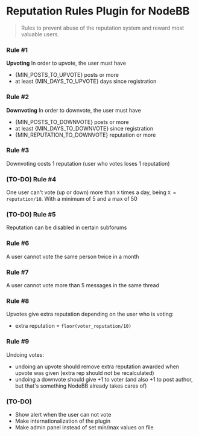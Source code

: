 # Reputation Rules Plugin for NodeBB

> Rules to prevent abuse of the reputation system and reward most valuable users.

### Rule #1 
**Upvoting** In order to upvote, the user must have  
 - {MIN_POSTS_TO_UPVOTE} posts or more
 - at least {MIN_DAYS_TO_UPVOTE} days since registration

### Rule #2 
**Downvoting** In order to downvote, the user must have  
 - {MIN_POSTS_TO_DOWNVOTE} posts or more
 - at least {MIN_DAYS_TO_DOWNVOTE} since registration
 - {MIN_REPUTATION_TO_DOWNVOTE} reputation or more

### Rule #3 
Downvoting costs 1 reputation (user who votes loses 1 reputation)

### (TO-DO) Rule #4 
One user can't vote (up or down) more than `X` times a day, being `X = reputation/10`. With a minimum of 5 and a max of 50

### (TO-DO) Rule #5 
Reputation can be disabled in certain subforums

### Rule #6 
A user cannot vote the same person twice in a month

### Rule #7 
A user cannot vote more than 5 messages in the same thread

### Rule #8 
Upvotes give extra reputation depending on the user who is voting:  
 - extra reputation = `floor(voter_reputation/10)`

### Rule #9 
Undoing votes:  
 - undoing an upvote should remove extra reputation awarded when upvote was given (extra rep should not be recalculated)
 - undoing a downvote should give +1 to voter (and also +1 to post author, but that's something NodeBB already takes cares of)

### (TO-DO)
- Show alert when the user can not vote
- Make internationalization of the plugin
- Make admin panel instead of set min/max values on file
